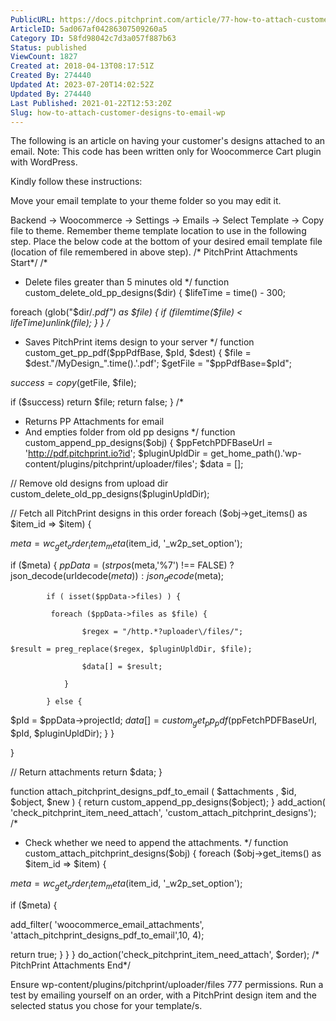 ```yaml
---
PublicURL: https://docs.pitchprint.com/article/77-how-to-attach-customer-designs-to-email-wp
ArticleID: 5ad067af04286307509260a5
Category ID: 58fd98042c7d3a057f887b63
Status: published
ViewCount: 1827
Created at: 2018-04-13T08:17:51Z
Created By: 274440
Updated At: 2023-07-20T14:02:52Z
Updated By: 274440
Last Published: 2021-01-22T12:53:20Z
Slug: how-to-attach-customer-designs-to-email-wp
---
```


 The following is an article on having your customer's designs attached to an email.
 Note: This code has been written only for Woocommerce Cart plugin with WordPress.

 Kindly follow these instructions:

Move your email template to your theme folder so you may edit it.

Backend -> Woocommerce -> Settings -> Emails -> Select Template -> Copy file to theme.
Remember theme template location to use in the following step.
Place the below code at the bottom of your desired email template file (location of file remembered in above step).
/* PitchPrint Attachments Start*/
/*
 * Delete files greater than 5 minutes old
 */
function custom_delete_old_pp_designs($dir)
{
$lifeTime = time() - 300;

foreach (glob("$dir/*.pdf") as $file) {
    if (filemtime($file)  < $lifeTime) unlink($file);
}
}
/*
 * Saves PitchPrint items design to your server
 */
function custom_get_pp_pdf($ppPdfBase, $pId, $dest)
{
$file = $dest."/MyDesign_".time().'.pdf';
$getFile = "$ppPdfBase=$pId";

$success = copy($getFile, $file);

if ($success) return $file;
return false;
}
/*
 * Returns PP Attachments for email
 * And empties folder from old pp designs
 */
function custom_append_pp_designs($obj)
{
$ppFetchPDFBaseUrl  = 'http://pdf.pitchprint.io?id';
$pluginUpldDir = get_home_path().'wp-content/plugins/pitchprint/uploader/files';
$data = [];

// Remove old designs from upload dir
custom_delete_old_pp_designs($pluginUpldDir);

// Fetch all PitchPrint designs in this order
foreach ($obj->get_items() as $item_id => $item) {

$meta = wc_get_order_item_meta($item_id, '_w2p_set_option');

if ($meta) {
            $ppData =  (strpos($meta,'%7') !== FALSE) ? json_decode(urldecode($meta)) : json_decode($meta);

            if ( isset($ppData->files) ) {

             foreach ($ppData->files as $file) {

                    $regex = "/http.*?uploader\/files/";

    $result = preg_replace($regex, $pluginUpldDir, $file);

                    $data[] = $result;

                }

            } else {
$pId = $ppData->projectId;
$data[] = custom_get_pp_pdf($ppFetchPDFBaseUrl, $pId, $pluginUpldDir);
            }
}

}

// Return attachments
return $data;
}

function attach_pitchprint_designs_pdf_to_email ( $attachments , $id, $object, $new ) {
return custom_append_pp_designs($object);
}
add_action( 'check_pitchprint_item_need_attach', 'custom_attach_pitchprint_designs');
/*
 * Check whether we need to append the attachments.
 */
function custom_attach_pitchprint_designs($obj)
{
foreach ($obj->get_items() as $item_id => $item) {

$meta = wc_get_order_item_meta($item_id, '_w2p_set_option');

if ($meta) {

add_filter( 'woocommerce_email_attachments', 'attach_pitchprint_designs_pdf_to_email',10, 4);

return true;
}
}
}
do_action('check_pitchprint_item_need_attach', $order);
/* PitchPrint Attachments End*/

Ensure wp-content/plugins/pitchprint/uploader/files 777 permissions.
 Run a test by emailing yourself on an order, with a PitchPrint design item and the selected status you chose for your template/s.